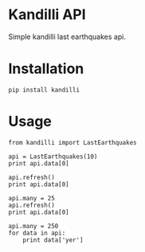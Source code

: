 # Kandilli API

Simple kandilli last earthquakes api.

# Installation

    pip install kandilli

# Usage

    from kandilli import LastEarthquakes
    
    api = LastEarthquakes(10)
    print api.data[0]
    
    api.refresh()
    print api.data[0]
    
    api.many = 25
    api.refresh()
    print api.data[0]
    
    api.many = 250
    for data in api:
        print data['yer']
